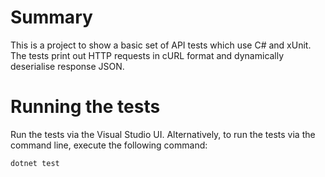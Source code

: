 # Summary

This is a project to show a basic set of API tests which use C# and xUnit. The tests print out HTTP requests in cURL format and dynamically deserialise response JSON.

# Running the tests

Run the tests via the Visual Studio UI. Alternatively, to run the tests via the command line, execute the following command:
```
dotnet test
```
